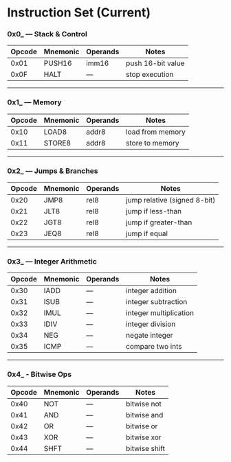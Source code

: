 # Instruction Set (Current)

### **0x0_ — Stack & Control**
| Opcode | Mnemonic | Operands | Notes            |
|--------|----------|----------|------------------|
| 0x01   | PUSH16   | imm16    | push 16-bit value|
| 0x0F   | HALT     | —        | stop execution   |

---

### **0x1_ — Memory**
| Opcode | Mnemonic | Operands | Notes                  |
|--------|----------|----------|------------------------|
| 0x10   | LOAD8    | addr8    | load from memory       |
| 0x11   | STORE8   | addr8    | store to memory        |

---

### **0x2_ — Jumps & Branches**
| Opcode | Mnemonic | Operands | Notes                         |
|--------|----------|----------|-------------------------------|
| 0x20   | JMP8     | rel8     | jump relative (signed 8-bit)  |
| 0x21   | JLT8     | rel8     | jump if less-than             |
| 0x22   | JGT8     | rel8     | jump if greater-than          |
| 0x23   | JEQ8     | rel8     | jump if equal                 |

---

### **0x3_ — Integer Arithmetic**
| Opcode | Mnemonic | Operands | Notes                |
|--------|----------|----------|----------------------|
| 0x30   | IADD     | —        | integer addition     |
| 0x31   | ISUB     | —        | integer subtraction  |
| 0x32   | IMUL     | —        | integer multiplication|
| 0x33   | IDIV     | —        | integer division     |
| 0x34   | NEG      | —        | negate integer       |
| 0x35   | ICMP     | —        | compare two ints     |

---

### **0x4_ - Bitwise Ops**
| Opcode | Mnemonic | Operands | Notes              |
|--------|----------|----------|--------------------|
| 0x40   | NOT      | —        | bitwise not        |
| 0x41   | AND      | —        | bitwise and        |
| 0x42   | OR       | —        | bitwise or         |
| 0x43   | XOR      | —        | bitwise xor        |
| 0x44   | SHFT     | —        | bitwise shift      |
